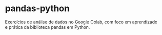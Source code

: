 # pandas-python
Exercícios de análise de dados no Google Colab, com foco em aprendizado e prática da biblioteca pandas em Python.
